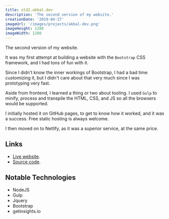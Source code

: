 ```yaml
---
title: old2.akbal.dev
description: 'The second version of my website.'
creationDate: '2019-04-27'
imageUrl: '/images/projects/akbal-dev.png'
imageHeight: 1280
imageWidth: 1280
---
```


The second version of my website.

It was my first attempt at building a website with the `Bootstrap` CSS framework, and I had tons of fun with it.

Since I didn't know the inner workings of Bootstrap, I had a bad time customizing it, but I didn't care about that very much since I was prototyping very fast.

Aside from frontend, I learned a thing or two about tooling. I used `Gulp` to minify, process and transpile the HTML, CSS, and JS so all the browsers would be supported.

I initially hosted it on GitHub pages, to get to know how it worked, and it was a success. Free static hosting is always welcome.

I then moved on to Netlify, as it was a superior service, at the same price.

## Links

- [Live website](https://old2.akbal.dev).
- [Source code](https://github.com/AlejandroAkbal/akbal.dev/tree/old/initial-version).

## Notable Technologies

- NodeJS
- Gulp
- Jquery
- Bootstrap
- getinsights.io
